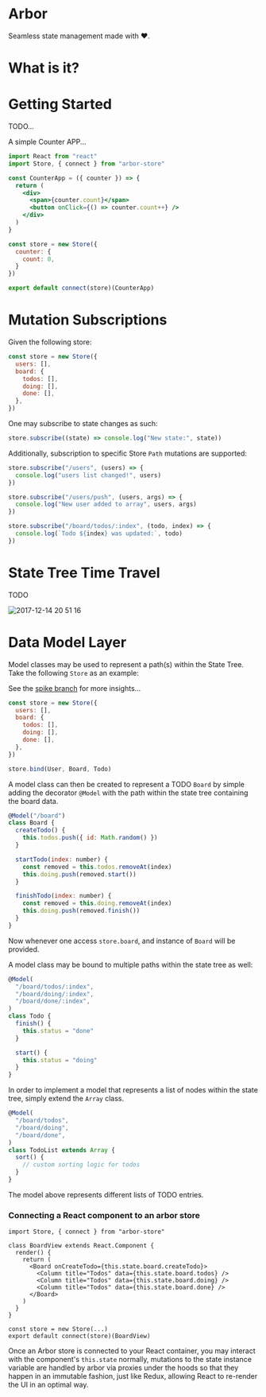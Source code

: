 # Arbor

Seamless state management made with ❤️.

# What is it?

# Getting Started

TODO...

A simple Counter APP...

```jsx
import React from "react"
import Store, { connect } from "arbor-store"

const CounterApp = ({ counter }) => {
  return (
    <div>
      <span>{counter.count}</span>
      <button onClick={() => counter.count++} />
    </div>
  )
}

const store = new Store({
  counter: {
    count: 0,
  }
})

export default connect(store)(CounterApp)
```

# Mutation Subscriptions

Given the following store:

```js
const store = new Store({
  users: [],
  board: {
    todos: [],
    doing: [],
    done: [],
  },
})
```

One may subscribe to state changes as such:

```js
store.subscribe((state) => console.log("New state:", state))
```

Additionally, subscription to specific Store `Path` mutations are supported:

```js
store.subscribe("/users", (users) => {
  console.log("users list changed!", users)
})

store.subscribe("/users/push", (users, args) => {
  console.log("New user added to array", users, args)
})

store.subscribe("/board/todos/:index", (todo, index) => {
  console.log(`Todo ${index} was updated:`, todo)
})
```

# State Tree Time Travel

TODO

![2017-12-14 20 51 16](https://user-images.githubusercontent.com/508128/34018352-9d031a56-e110-11e7-9e3f-9f30a3c2e8ad.gif)

# Data Model Layer

Model classes may be used to represent a path(s) within the State Tree. Take the following `Store` as an example:

See the [spike branch](https://github.com/drborges/arbor/tree/feature/arbor-model) for more insights...

```jsx
const store = new Store({
  users: [],
  board: {
    todos: [],
    doing: [],
    done: [],
  },
})

store.bind(User, Board, Todo)
```

A model class can then be created to represent a TODO `Board` by simple adding the decorator `@Model` with the path within the state tree containing the board data.

```jsx
@Model("/board")
class Board {
  createTodo() {
    this.todos.push({ id: Math.random() })
  }

  startTodo(index: number) {
    const removed = this.todos.removeAt(index)
    this.doing.push(removed.start())
  }

  finishTodo(index: number) {
    const removed = this.doing.removeAt(index)
    this.doing.push(removed.finish())
  }
}
```

Now whenever one access `store.board`, and instance of `Board` will be provided.

A model class may be bound to multiple paths within the state tree as well:

```jsx
@Model(
  "/board/todos/:index",
  "/board/doing/:index",
  "/board/done/:index",
)
class Todo {
  finish() {
    this.status = "done"
  }

  start() {
    this.status = "doing"
  }
}
```

In order to implement a model that represents a list of nodes within the state tree, simply extend the `Array` class.

```jsx
@Model(
  "/board/todos",
  "/board/doing",
  "/board/done",
)
class TodoList extends Array {
  sort() {
    // custom sorting logic for todos
  }
}
```

The model above represents different lists of TODO entries.

### Connecting a React component to an arbor store

```jsxx
import Store, { connect } from "arbor-store"

class BoardView extends React.Component {
  render() {
    return (
      <Board onCreateTodo={this.state.board.createTodo}>
        <Column title="Todos" data={this.state.board.todos} />
        <Column title="Todos" data={this.state.board.doing} />
        <Column title="Todos" data={this.state.board.done} />
      </Board>
    )
  }
}

const store = new Store(...)
export default connect(store)(BoardView)
```

Once an Arbor store is connected to your React container, you may interact with
the component's `this.state` normally, mutations to the state instance variable
are handled by arbor via proxies under the hoods so that they happen in an
immutable fashion, just like Redux, allowing React to re-render the UI in an
optimal way.
